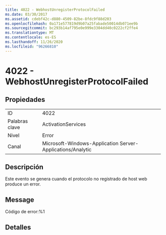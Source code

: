 ```yaml
---
title: 4022 - WebhostUnregisterProtocolFailed
ms.date: 03/30/2017
ms.assetid: cdebf42c-d880-4509-82be-8fdc9f88d203
ms.openlocfilehash: 0a171e577819d9b07a25fabade50014db071ee9b
ms.sourcegitcommit: bc293b14af795e0e999e3304dd40c0222cf2ffe4
ms.translationtype: MT
ms.contentlocale: es-ES
ms.lasthandoff: 11/26/2020
ms.locfileid: "96266810"
---
```

# <a name="4022---webhostunregisterprotocolfailed"></a>4022 - WebhostUnregisterProtocolFailed

## <a name="properties"></a>Propiedades  
  
|||  
|-|-|  
|ID|4022|  
|Palabras clave|ActivationServices|  
|Nivel|Error|  
|Canal|Microsoft-Windows-Application Server-Applications/Analytic|  
  
## <a name="description"></a>Descripción  

 Este evento se genera cuando el protocolo no registrado de host web produce un error.  
  
## <a name="message"></a>Message  

 Código de error:%1  
  
## <a name="details"></a>Detalles

